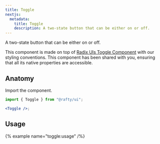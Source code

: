 ```yaml
---
title: Toggle
nextjs:
  metadata:
    title: Toggle
    description: A two-state button that can be either on or off.
---
```


A two-state button that can be either on or off.

This component is made on top of [Radix UIs Toggle Component](https://www.radix-ui.com/primitives/docs/components/toggle) with our styling conventions. This component has been shared with you, ensuring that all its native properties are accessible.

## Anatomy

Import the component.

```jsx
import { Toggle } from "@rafty/ui";

<Toggle />;
```

## Usage

{% example name="toggle:usage" /%}
